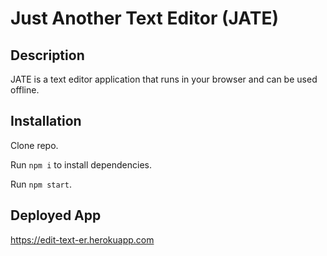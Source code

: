 # Just Another Text Editor (JATE)

## Description
JATE is a text editor application that runs in your browser and can be used offline.

## Installation
Clone repo.

Run `npm i` to install dependencies.

Run `npm start`.

## Deployed App
https://edit-text-er.herokuapp.com
